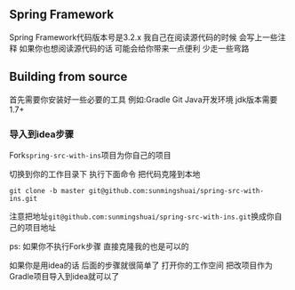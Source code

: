 ## Spring Framework
Spring Framework代码版本号是3.2.x 我自己在阅读源代码的时候 会写上一些注释 
如果你也想阅读源代码的话 可能会给你带来一点便利 少走一些弯路

## Building from source
首先需要你安装好一些必要的工具 例如:Gradle Git Java开发环境 jdk版本需要1.7+

### 导入到idea步骤
Fork`spring-src-with-ins`项目为你自己的项目

切换到你的工作目录下 执行下面命令 把代码克隆到本地

`git clone -b master git@github.com:sunmingshuai/spring-src-with-ins.git`

注意把地址`git@github.com:sunmingshuai/spring-src-with-ins.git`换成你自己的项目地址 

ps: 如果你不执行Fork步骤 直接克隆我的也是可以的

如果你是用idea的话 后面的步骤就很简单了  打开你的工作空间 把改项目作为Gradle项目导入到idea就可以了